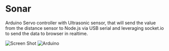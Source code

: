 Sonar
=====

Arduino Servo controller with Ultrasonic sensor, that will send the value from the distance sensor to Node.js via USB serial and leveraging socket.io to send the data to browser in realtime.

![Screen Shot](https://raw.github.com/indiejoseph/Sonar/master/screenshot.jpg)
![Arduino](https://raw.github.com/indiejoseph/Sonar/master/ultrasonic_on_servo.jpg)